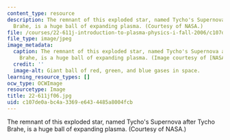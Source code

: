 ```yaml
---
content_type: resource
description: The remnant of this exploded star, named Tycho's Supernova after Tycho
  Brahe, is a huge ball of expanding plasma. (Courtesy of NASA.)
file: /courses/22-611j-introduction-to-plasma-physics-i-fall-2006/c107de0abc4a3369e6434485a8004fcb_22-611jf06.jpg
file_type: image/jpeg
image_metadata:
  caption: The remnant of this exploded star, named Tycho's Supernova after Tycho
    Brahe, is a huge ball of expanding plasma. (Image courtesy of [NASA](http://www.nasa.gov/).)
  credit: ''
  image-alt: Giant ball of red, green, and blue gases in space.
learning_resource_types: []
ocw_type: OCWImage
resourcetype: Image
title: 22-611jf06.jpg
uid: c107de0a-bc4a-3369-e643-4485a8004fcb
---
```

The remnant of this exploded star, named Tycho's Supernova after Tycho Brahe, is a huge ball of expanding plasma. (Courtesy of NASA.)

